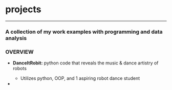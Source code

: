 # projects
---
 ### A collection of my work examples with programming and data analysis
 
 ### OVERVIEW
 
 + **DanceItRobit:** python code that reveals the music & dance artistry of robots
   + Utilizes python, OOP, and 1 aspiring robot dance student
   
 + 
